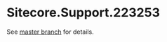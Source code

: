 # Sitecore.Support.223253

See [master branch](https://github.com/sitecoresupport/Sitecore.Support.223253) for details.
